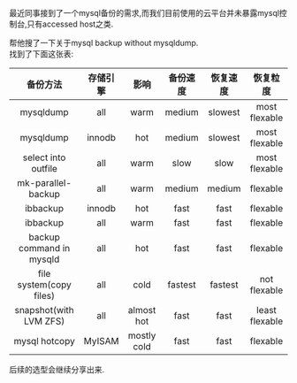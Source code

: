 最近同事接到了一个mysql备份的需求,而我们目前使用的云平台并未暴露mysql控制台,只有accessed host之类. 

帮他搜了一下关于mysql backup without mysqldump.  
找到了下面这张表: 

|  备份方法 |   存储引擎 | 影响   | 备份速度 |   恢复速度 | 恢复粒度  |
| :-----: |:--------:| :-----:|:-----: |:--------:| :-----:|
| mysqldump  | all | warm | medium  | slowest | most flexable |
| mysqldump  | innodb | hot | medium  | slowest | most flexable |
| select into outfile | all | warm | slow  | slow | most flexable |
| mk-parallel-backup     | all | warm | medium  | medium | flexable |
| ibbackup    | innodb | hot | fast  | fast | flexable |
| ibbackup    | all | warm | fast  | fast | flexable |
| backup command in mysqld    | all | hot | fast  | fast | flexable |
| file system(copy files)    | all | cold | fastest  | fastest | not flexable |
| snapshot(with LVM ZFS)     | all | almost hot | fast  | fast | least flexable |
| mysql hotcopy    | MyISAM | mostly cold | fast  | fast | flexable |

后续的选型会继续分享出来.


